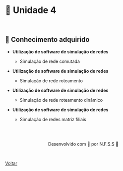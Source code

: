 <h1>📑 Unidade 4</h1>

<br>

<h2> 🧠 Conhecimento adquirido </h2>

- **Utilização de software de simulação de redes**
  - Simulação de rede comutada
  
- **Utilização de software de simulação de redes**
  - Simulação de rede roteamento 

- **Utilização de software de simulação de redes**
  - Simulação de rede roteamento dinâmico

- **Utilização de software de simulação de redes**
  - Simulação de redes matriz filiais


<br><br>

<p align="center"> Desenvolvido com 💜 por N.F.S.S 👋 <p>
<br>

<a href="./README.md">Voltar</a>